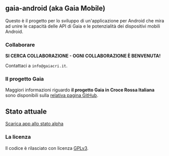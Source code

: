 ## gaia-android (aka Gaia Mobile)

Questo è il progetto per lo sviluppo di un'applicazione per Android che mira ad unire le capacità delle API di Gaia e le potenzialità dei dispositivi mobili Android.


### Collaborare

**SI CERCA COLLABORAZIONE - OGNI COLLABORAZIONE È BENVENUTA!**

Contattaci a `info@gaiacri.it`.


### Il progetto Gaia

Maggiori informazioni riguardo **il progetto Gaia in Croce Rossa Italiana** sono disponibili sulla [relativa pagina GitHub](http://github.com/CroceRossaCatania/gaia).


## Stato attuale

[Scarica app allo stato alpha](https://github.com/CroceRossaItaliana/gaia-android/blob/master/GaiaAndroidV1.0.0.apk?raw=true)


### La licenza 

Il codice è rilasciato con licenza [GPLv3](https://github.com/AlfioEmanueleFresta/gaia-android/LICENSE.txt).

